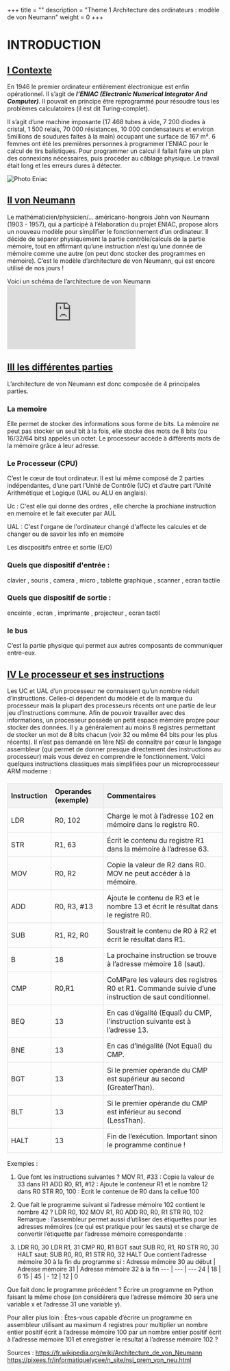 +++
title = ""
description = "Theme 1 Architecture des ordinateurs : modèle de von Neumann"
weight = 0
+++

 <style>
        table {
            width: 100%;
            border-collapse: collapse;
            margin-top: 20px;
        }

        th, td {
            border: 1px solid #dddddd;
            text-align: left;
            padding: 8px;
        }

        th {
            background-color: #f2f2f2;
        }
    </style>



<h1>INTRODUCTION</h1>

## <u>I Contexte</u><br>
En 1946 le premier ordinateur entièrement électronique est enfin opérationnel. Il s’agit de ***l’ENIAC
(Electronic Numerical Integrator And Computer)***. Il pouvait en principe être reprogrammé pour
résoudre tous les problèmes calculatoires (il est dit Turing-complet).

Il s’agit d’une machine imposante (17 468 tubes à vide, 7 200 diodes à cristal, 1 500 relais, 70 000 résistances, 10 000 condensateurs et environ 5millions de soudures faites à la main) occupant une surface de 167 m².
6 femmes ont été les premières personnes à programmer l’ENIAC pour le calcul de tirs balistiques.
Pour programmer un calcul il fallait faire un plan des connexions nécessaires, puis procéder au câblage physique. Le travail était long et les erreurs dures à détecter.

![Photo Eniac](https://external-content.duckduckgo.com/iu/?u=http%3A%2F%2Fpbs.twimg.com%2Fmedia%2FDV6fBIEVwAMw7Md.jpg&f=1&nofb=1&ipt=3007cdc3cd390aa514ed693198468d14ca2303346465008af72aa526e6ef535b&ipo=images)

## <u>II von Neumann</u><br>
Le mathématicien/physicien/… américano-hongrois John von Neumann (1903 - 1957), qui a participé à l’élaboration du projet ENIAC, propose alors un nouveau modèle pour simplifier le
fonctionnement d’un ordinateur. Il décide de séparer physiquement la partie contrôle/calculs de la
partie mémoire, tout en affirmant qu’une instruction n’est qu’une donnée de mémoire comme une
autre (on peut donc stocker des programmes en mémoire).
C’est le modèle d’architecture de von Neumann, qui est encore utilisé de nos jours !

Voici un schéma de l’architecture de von Neumann
![ schéma de l’architecture de von Neumann](https://commons.wikimedia.org/w/index.php?search=architecture+de+von+Neumann&title=Special%3AMediaSearch&go=Go&type=image)


## <u>III les différentes parties</u><br>

L’architecture de von Neumann est donc composée de 4 principales parties.

### La memoire 

Elle permet de stocker des informations sous forme de bits. La mémoire ne peut pas
stocker un seul bit à la fois, elle stocke des mots de 8 bits (ou 16/32/64 bits) appelés un
octet. Le processeur accède à différents mots de la mémoire grâce à leur adresse.

### Le Processeur (CPU)

C’est le cœur de tout ordinateur. Il est lui même composé de 2 parties indépendantes,
d’une part l’Unité de Contrôle (UC) et d’autre part l’Unité Arithmétique et Logique
(UAL ou ALU en anglais).

Uc : C'est elle qui donne des ordres , elle cherche la prochiane instruction en memoire et le fait executer par AUL

UAL : C'est l'organe de l'ordinateur changé d'affecte les calcules et de changer ou de savoir les info en memoire 

Les discpositifs entrée et sortie  (E/O)

### Quels que dispositif d'entrée : <br>
clavier , souris , camera , micro , tablette graphique , scanner , ecran tactile
### Quels que dispositif de sortie : <br>
enceinte , ecran , imprimante , projecteur , ecran tactil

### le bus 
C’est la partie physique qui permet aux autres composants de communiquer entre-eux.

## <u>IV Le processeur et ses instructions</u><br>

Les UC et UAL d’un processeur ne connaissent qu’un nombre réduit d’instructions. Celles-ci
dépendent du modèle et de la marque du processeur mais la plupart des processeurs récents ont une
partie de leur jeu d’instructions commune.
Afin de pouvoir travailler avec des informations, un processeur possède un petit espace mémoire
propre pour stocker des données. Il y a généralement au moins 8 registres permettant de stocker un mot
de 8 bits chacun (voir 32 ou même 64 bits pour les plus récents).
Il n’est pas demandé en 1ère NSI de connaître par cœur le langage assembleur (qui permet de donner
presque directement des instructions au processeur) mais vous devez en comprendre le
fonctionnement.
Voici quelques instructions classiques mais simplifiées pour un microprocesseur ARM moderne :

<title>Instructions ARM</title>
</head>
<body>
    <table>
        <thead>
            <tr>
                <th>Instruction</th>
                <th>Operandes (exemple)</th>
                <th>Commentaires</th>
            </tr>
        </thead>
        <tbody>
            <tr>
                <td>LDR</td>
                <td>R0, 102</td>
                <td>Charge le mot à l’adresse 102 en mémoire dans le registre R0.</td>
            </tr>
            <tr>
                <td>STR</td>
                <td>R1, 63</td>
                <td>Écrit le contenu du registre R1 dans la mémoire à l’adresse 63.</td>
            </tr>
            <tr>
                <td>MOV</td>
                <td>R0, R2</td>
                <td>Copie la valeur de R2 dans R0. MOV ne peut accéder à la mémoire.</td>
            </tr>
            <tr>
                <td>ADD</td>
                <td>R0, R3, #13</td>
                <td>Ajoute le contenu de R3 et le nombre 13 et écrit le résultat dans le registre R0.</td>
            </tr>
            <tr>
                <td>SUB</td>
                <td>R1, R2, R0</td>
                <td>Soustrait le contenu de R0 à R2 et écrit le résultat dans R1.</td>
            </tr>
            <tr>
                <td>B</td>
                <td>18</td>
                <td>La prochaine instruction se trouve à l’adresse mémoire 18 (saut).</td>
            </tr>
            <tr>
                <td>CMP</td>
                <td>R0,R1</td>
                <td>CoMPare les valeurs des registres R0 et R1. Commande suivie d’une instruction de saut conditionnel.</td>
            </tr>
            <tr>
                <td>BEQ</td>
                <td>13</td>
                <td>En cas d’égalité (Equal) du CMP, l’instruction suivante est à l’adresse 13.</td>
            </tr>
            <tr>
                <td>BNE</td>
                <td>13</td>
                <td>En cas d’inégalité (Not Equal) du CMP.</td>
            </tr>
            <tr>
                <td>BGT</td>
                <td>13</td>
                <td>Si le premier opérande du CMP est supérieur au second (GreaterThan).</td>
            </tr>
            <tr>
                <td>BLT</td>
                <td>13</td>
                <td>Si le premier opérande du CMP est inférieur au second (LessThan).</td>
            </tr>
            <tr>
                <td>HALT</td>
                <td>13</td>
                <td>Fin de l’exécution. Important sinon le programme continue !</td>
            </tr>
        </tbody>
    </table>


Exemples : 

1) Que font les instructions suivantes ?
MOV R1, #33 : Copie la valeur de 33 dans R1
ADD R0, R1, #12 : Ajoute le conteneur R1 et le nombre 12 dans R0
STR R0, 100 : Ecrit le contenue de R0 dans la cellue 100

2) Que fait le programme suivant si l’adresse mémoire 102 contient le nombre 42 ?
LDR R0, 102
MOV R1, R0
ADD R0, R0, R1
STR R0, 102
Remarque : l’assembleur permet aussi d’utiliser des étiquettes pour les adresses mémoires (ce qui est
pratique pour les sauts) et se charge de convertir l’étiquette par l’adresse mémoire correspondante :
3) LDR R0, 30
LDR R1, 31
CMP R0, R1
BGT saut
SUB R0, R1, R0
STR R0, 30
HALT
saut:
SUB R0, R0, R1
STR R0, 32
HALT
Que contient l’adresse mémoire 30 à la fin du programme si :
Adresse mémoire 30 au début  | Adresse mémoire 31 | Adresse mémoire 32 à la fin 
 --- 						 | --- 				  | --- 
24  						 | 					18 | 		6
15                           | 45                  | -
12 							 | 12                  | 0 

Que fait donc le programme précédent ? Écrire un programme en Python faisant la même chose (on
considérera que l’adresse mémoire 30 sera une variable x et l’adresse 31 une variable y).


Pour aller plus loin :
Êtes-vous capable d’écrire un programme en assembleur utilisant au maximum 4 registres pour
multiplier un nombre entier positif écrit à l’adresse mémoire 100 par un nombre entier positif écrit à
l’adresse mémoire 101 et enregistrer le résultat à l’adresse mémoire 102 ?


Sources : https://fr.wikipedia.org/wiki/Architecture_de_von_Neumann
https://pixees.fr/informatiquelycee/n_site/nsi_prem_von_neu.html